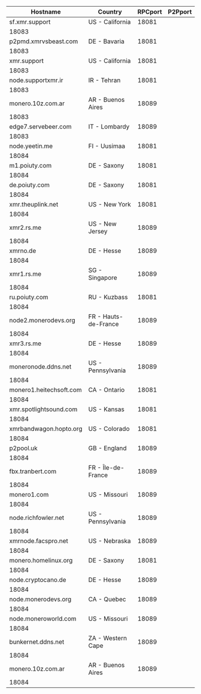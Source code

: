 Hostname | Country | RPCport | P2Pport
--- | --- | --- | ---
sf.xmr.support | US - California | 18081
 | 18083
p2pmd.xmrvsbeast.com | DE - Bavaria | 18081
 | 18083
xmr.support | US - California | 18081
 | 18083
node.supportxmr.ir | IR - Tehran | 18081
 | 18083
monero.10z.com.ar | AR - Buenos Aires | 18089
 | 18083
edge7.servebeer.com | IT - Lombardy | 18089
 | 18083
node.yeetin.me | FI - Uusimaa | 18081
 | 18084
m1.poiuty.com | DE - Saxony | 18081
 | 18084
de.poiuty.com | DE - Saxony | 18081
 | 18084
xmr.theuplink.net | US - New York | 18081
 | 18084
xmr2.rs.me | US - New Jersey | 18089
 | 18084
xmrno.de | DE - Hesse | 18089
 | 18084
xmr1.rs.me | SG - Singapore | 18089
 | 18084
ru.poiuty.com | RU - Kuzbass | 18081
 | 18084
node2.monerodevs.org | FR - Hauts-de-France | 18089
 | 18084
xmr3.rs.me | DE - Hesse | 18089
 | 18084
moneronode.ddns.net | US - Pennsylvania | 18089
 | 18084
monero1.heitechsoft.com | CA - Ontario | 18081
 | 18084
xmr.spotlightsound.com | US - Kansas | 18081
 | 18084
xmrbandwagon.hopto.org | US - Colorado | 18081
 | 18084
p2pool.uk | GB - England | 18089
 | 18084
fbx.tranbert.com | FR - Île-de-France | 18089
 | 18084
monero1.com | US - Missouri | 18089
 | 18084
node.richfowler.net | US - Pennsylvania | 18089
 | 18084
xmrnode.facspro.net | US - Nebraska | 18089
 | 18084
monero.homelinux.org | DE - Saxony | 18081
 | 18084
node.cryptocano.de | DE - Hesse | 18089
 | 18084
node.monerodevs.org | CA - Quebec | 18089
 | 18084
node.moneroworld.com | US - Missouri | 18089
 | 18084
bunkernet.ddns.net | ZA - Western Cape | 18089
 | 18084
monero.10z.com.ar | AR - Buenos Aires | 18089
 | 18084
